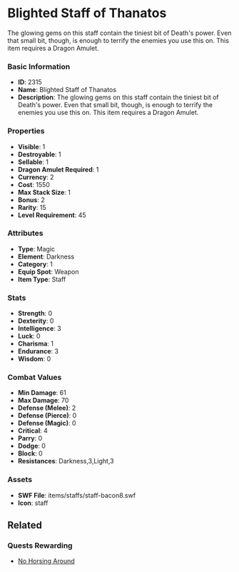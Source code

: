 # Blighted Staff of Thanatos

The glowing gems on this staff contain the tiniest bit of Death's power.  Even that small bit, though, is enough to terrify the enemies you use this on. This item requires a Dragon Amulet.

### Basic Information

- **ID**: 2315
- **Name**: Blighted Staff of Thanatos
- **Description**: The glowing gems on this staff contain the tiniest bit of Death&#039;s power.  Even that small bit, though, is enough to terrify the enemies you use this on. This item requires a Dragon Amulet.

### Properties

- **Visible**: 1
- **Destroyable**: 1
- **Sellable**: 1
- **Dragon Amulet Required**: 1
- **Currency**: 2
- **Cost**: 1550
- **Max Stack Size**: 1
- **Bonus**: 2
- **Rarity**: 15
- **Level Requirement**: 45

### Attributes

- **Type**: Magic
- **Element**: Darkness
- **Category**: 1
- **Equip Spot**: Weapon
- **Item Type**: Staff

### Stats

- **Strength**: 0
- **Dexterity**: 0
- **Intelligence**: 3
- **Luck**: 0
- **Charisma**: 1
- **Endurance**: 3
- **Wisdom**: 0

### Combat Values

- **Min Damage**: 61
- **Max Damage**: 70
- **Defense (Melee)**: 2
- **Defense (Pierce)**: 0
- **Defense (Magic)**: 0
- **Critical**: 4
- **Parry**: 0
- **Dodge**: 0
- **Block**: 0
- **Resistances**: Darkness,3,Light,3

### Assets

- **SWF File**: items/staffs/staff-bacon8.swf
- **Icon**: staff

## Related

### Quests Rewarding

- [No Horsing Around](../quests/372-no-horsing-around.md)

